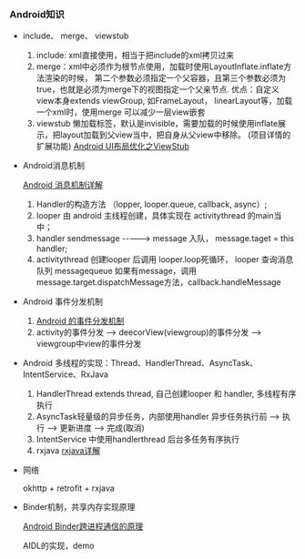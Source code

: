 ### Android知识

* include、 merge、 viewstub
  1. include: xml直接使用，相当于把include的xml拷贝过来
  2. merge：xml中必须作为根节点使用，加载时使用LayoutInflate.inflate方法渲染的时候， 第二个参数必须指定一个父容器，且第三个参数必须为true，也就是必须为merge下的视图指定一个父亲节点.
  优点：自定义view本身extends viewGroup, 如FrameLayout， linearLayout等，加载一个xml时，使用merge 可以减少一层view嵌套
  3. viewstub 懒加载标签，默认是invisible，需要加载的时候使用inflate展示，把layout加载到父view当中，把自身从父view中移除。 (项目详情的扩展功能)
  [Android UI布局优化之ViewStub](https://blog.csdn.net/a740169405/article/details/50351013)

* Android消息机制

  [Android 消息机制详解](https://www.jianshu.com/p/3b8c2dbf1124)
  1. Handler的构造方法 （lopper, looper.queue, callback, async）;
  2. looper 由 android 主线程创建，具体实现在 activitythread 的main当中；
  3. handler sendmessage ----->  message 入队， message.taget = this handler;
  4. activitythread 创建looper 后调用 looper.loop死循环， looper 查询消息队列 messagequeue 如果有message，调用message.target.dispatchMessage方法，callback.handleMessage
 

* Android 事件分发机制
  1. [Android 的事件分发机制](https://www.jianshu.com/p/d3758eef1f72)
  2. activity的事件分发 --> deecorView(viewgroup)的事件分发  --> viewgroup中view的事件分发

* Android 多线程的实现：Thread、HandlerThread、AsyncTask、IntentService、RxJava
  1. HandlerThread extends thread, 自己创建looper 和 handler, 多线程有序执行
  2. AsyncTask轻量级的异步任务，内部使用handler 异步任务执行前 --> 执行  --> 更新进度 --> 完成(取消)
  3. IntentService 中使用handlerthread 后台多任务有序执行
  4. rxjava [rxjava详解](http://gank.io/post/560e15be2dca930e00da1083)

* 网络

  okhttp + retrofit + rxjava
  
  
* Binder机制，共享内存实现原理

  [Android Binder跨进程通信的原理](https://www.jianshu.com/p/4ee3fd07da14)
  
  AIDL的实现，demo
  
